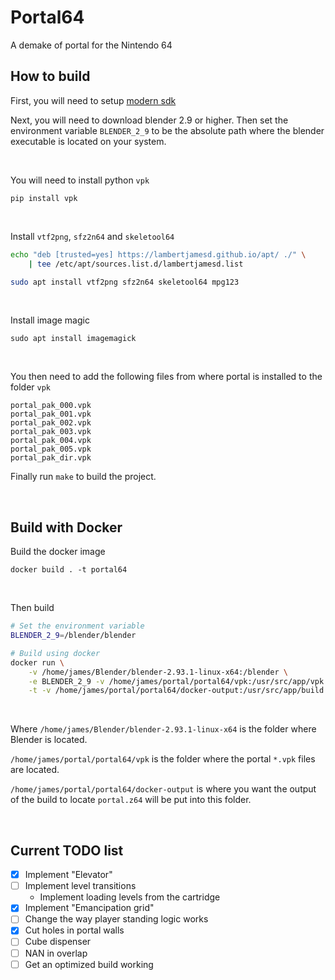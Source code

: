 # Portal64

A demake of portal for the Nintendo 64

## How to build

First, you will need to setup [modern sdk](https://crashoveride95.github.io/n64hbrew/modernsdk/startoff.html)

Next, you will need to download blender 2.9 or higher. Then set the environment variable `BLENDER_2_9` to be the absolute path where the blender executable is located on your system.

<br />

You will need to install python `vpk`
```
pip install vpk
```

<br />

Install `vtf2png`, `sfz2n64` and `skeletool64`
```sh
echo "deb [trusted=yes] https://lambertjamesd.github.io/apt/ ./" \
    | tee /etc/apt/sources.list.d/lambertjamesd.list

sudo apt install vtf2png sfz2n64 skeletool64 mpg123
```

<br />

Install image magic
```
sudo apt install imagemagick
```

<br />

You then need to add the following files from where portal is installed to the folder `vpk`
```
portal_pak_000.vpk  
portal_pak_001.vpk  
portal_pak_002.vpk  
portal_pak_003.vpk  
portal_pak_004.vpk  
portal_pak_005.vpk  
portal_pak_dir.vpk
```

Finally run `make` to build the project.

<br />


## Build with Docker


Build the docker image
```
docker build . -t portal64
```

<br />

Then build
```sh
# Set the environment variable
BLENDER_2_9=/blender/blender

# Build using docker
docker run \
    -v /home/james/Blender/blender-2.93.1-linux-x64:/blender \
    -e BLENDER_2_9 -v /home/james/portal/portal64/vpk:/usr/src/app/vpk \
    -t -v /home/james/portal/portal64/docker-output:/usr/src/app/build portal64
```

<br />

Where `/home/james/Blender/blender-2.93.1-linux-x64` is the folder where Blender is located.

`/home/james/portal/portal64/vpk` is the folder where the portal `*.vpk` files are located.

`/home/james/portal/portal64/docker-output` is where you want the output of the build to locate `portal.z64` will be put into this folder.

<br />

## Current TODO list

- [x] Implement "Elevator"
- [ ] Implement level transitions
    - Implement loading levels from the cartridge
- [x] Implement "Emancipation grid"
- [ ] Change the way player standing logic works
- [x] Cut holes in portal walls
- [ ] Cube dispenser
- [ ] NAN in overlap
- [ ] Get an optimized build working
